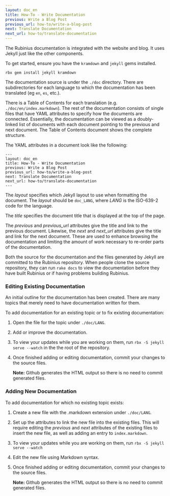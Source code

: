 ```yaml
---
layout: doc_en
title: How-To - Write Documentation
previous: Write a Blog Post
previous_url: how-to/write-a-blog-post
next: Translate Documentation
next_url: how-to/translate-documentation
---
```


The Rubinius documentation is integrated with the website and blog. It uses
Jekyll just like the other components.

To get started, ensure you have the `kramdown` and `jekyll` gems installed.

    rbx gem install jekyll kramdown

The documentation source is under the `./doc` directory. There are
subdirectories for each language to which the documentation has been
translated (eg `en`, `es`, etc.).

There is a Table of Contents for each translation (e.g.
`./doc/en/index.markdown`). The rest of the documentation consists of
single files that have YAML attributes to specify how the documents are
connected. Essentially, the documentation can be viewed as a doubly-linked
list of documents with each document pointing to the previous and next
document. The Table of Contents document shows the complete structure.

The YAML attributes in a document look like the following:

    ---
    layout: doc_en
    title: How-To - Write Documentation
    previous: Write a Blog Post
    previous_url: how-to/write-a-blog-post
    next: Translate Documentation
    next_url: how-to/translate-documentation
    ---

The _layout_ specifies which Jekyll layout to use when formatting the
document. The _layout_ should be `doc_LANG`, where _LANG_ is the ISO-639-2
code for the language.

The _title_ specifies the document title that is displayed at the top of the
page.

The _previous_ and _previous\_url_ attributes give the title and link to the
previous document. Likewise, the _next_ and _next\_url_ attributes give the
title and link for the next document. These are used to enhance browsing the
documentation and limiting the amount of work necessary to re-order parts of
the documentation.

Both the source for the documentation and the files generated by Jekyll are
committed to the Rubinius repository. When people clone the source repository,
they can run `rake docs` to view the documentation before they have built
Rubinius or if having problems building Rubinius.


### Editing Existing Documentation

An initial outline for the documentation has been created. There are many
topics that merely need to have documentation written for them.

To add documentation for an existing topic or to fix existing documentation:

1. Open the file for the topic under `./doc/LANG`.
1. Add or improve the documentation.
1. To view your updates while you are working on them, run
   `rbx -S jekyll serve --watch` in the the root of the repository.
1. Once finished adding or editing documentation, commit your changes to the
   source files.

   **Note:** Github generates the HTML output so there is no need to commit generated files.

### Adding New Documentation

To add documentation for which no existing topic exists:

1. Create a new file with the .markdown extension under `./doc/LANG`.
1. Set up the attributes to link the new file into the existing files. This
   will require editing the _previous_ and _next_ attributes of the existing
   files to insert the new file, as well as adding an entry to
   `index.markdown`.
1. To view your updates while you are working on them, run
   `rbx -S jekyll serve --watch`
1. Edit the new file using Markdown syntax.
1. Once finished adding or editing documentation, commit your changes to the
   source files.

    **Note:** Github generates the HTML output so there is no need to commit generated files.
